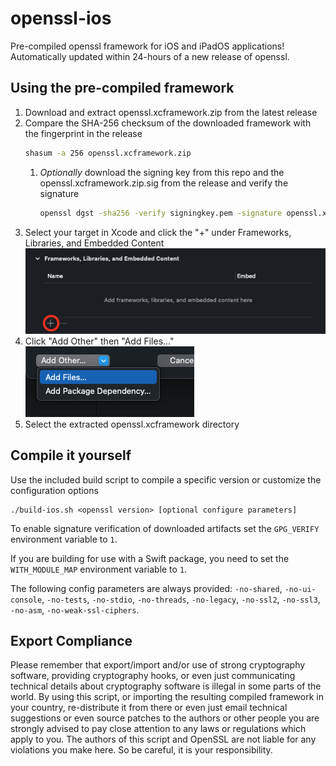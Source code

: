 # openssl-ios

Pre-compiled openssl framework for iOS and iPadOS applications! Automatically updated within 24-hours of a new release of openssl.

## Using the pre-compiled framework

1. Download and extract openssl.xcframework.zip from the latest release
1. Compare the SHA-256 checksum of the downloaded framework with the fingerprint in the release
    ```bash
    shasum -a 256 openssl.xcframework.zip
    ```
    1. _Optionally_ download the signing key from this repo and the openssl.xcframework.zip.sig from the release and verify the signature
        ```bash
        openssl dgst -sha256 -verify signingkey.pem -signature openssl.xcframework.zip.sig openssl.xcframework.zip
        ```
1. Select your target in Xcode and click the "+" under Frameworks, Libraries, and Embedded Content  
    ![Screenshot of the Frameworks, Libraries, and Embedded Content section in Xcode with the plus button circled](resources/frameworks.png)
1. Click "Add Other" then "Add Files..."  
    ![Screenshot of a dropdown menu with the add files option highlighted](resources/addfiles.png)
1. Select the extracted openssl.xcframework directory

## Compile it yourself

Use the included build script to compile a specific version or customize the configuration options

```
./build-ios.sh <openssl version> [optional configure parameters]
```

To enable signature verification of downloaded artifacts set the `GPG_VERIFY` environment variable to `1`.

If you are building for use with a Swift package, you need to set the `WITH_MODULE_MAP` environment variable to `1`.

The following config parameters are always provided: `-no-shared`, `-no-ui-console`, `-no-tests`, `-no-stdio`, `-no-threads`, `-no-legacy`, `-no-ssl2`, `-no-ssl3`, `-no-asm`, `-no-weak-ssl-ciphers`.

## Export Compliance

Please remember that export/import and/or use of strong cryptography software, providing
cryptography hooks, or even just communicating technical details about cryptography
software is illegal in some parts of the world. By using this script, or importing the
resulting compiled framework in your country, re-distribute it from there or even just
email technical suggestions or even source patches to the authors or other people you are
strongly advised to pay close attention to any laws or regulations which apply to you.
The authors of this script and OpenSSL are not liable for any violations you make here.
So be careful, it is your responsibility. 
